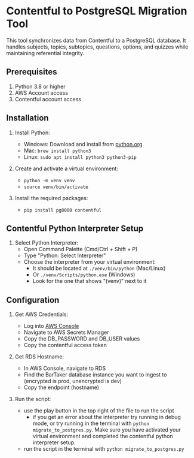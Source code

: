 # Contentful to PostgreSQL Migration Tool

This tool synchronizes data from Contentful to a PostgreSQL database. It handles subjects, topics, subtopics, questions, options, and quizzes while maintaining referential integrity.

## Prerequisites

1. Python 3.8 or higher
2. AWS Account access
3. Contentful account access

## Installation

1. Install Python:
   - Windows: Download and install from [python.org](https://www.python.org/downloads/)
   - Mac: `brew install python3`
   - Linux: `sudo apt install python3 python3-pip`

2. Create and activate a virtual environment: 
   - `python -m venv venv`
   - `source venv/bin/activate`

3. Install the required packages:
   - `pip install pg8000 contentful`

## Contentful Python Interpreter Setup

1. Select Python Interpreter:
   - Open Command Palette (Cmd/Ctrl + Shift + P)
   - Type "Python: Select Interpreter"
   - Choose the interpreter from your virtual environment:
     - It should be located at `./venv/bin/python` (Mac/Linux)
     - Or `./venv/Scripts/python.exe` (Windows)
     - Look for the one that shows "(venv)" next to it

## Configuration

1. Get AWS Credentials:
   - Log into [AWS Console](https://aws.amazon.com/console/)
   - Navigate to AWS Secrets Manager
   - Copy the DB_PASSWORD and DB_USER values
   - Copy the contentful access token

2. Get RDS Hostname:
   - In AWS Console, navigate to RDS
   - Find the BarTaker database instance you want to ingest to (encrypted is prod, unencrypted is dev)
   - Copy the endpoint (hostname)

3. Run the script:
    - use the play button in the top right of the file to run the script
        - if you get an error about the interpreter try running in debug mode, or try running in the terminal with `python migrate_to_postgres.py`. Make sure you have activated your virtual environment and completed the contentful python interpreter setup.
    - run the script in the terminal with `python migrate_to_postgres.py`
